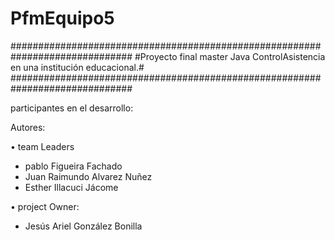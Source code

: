 # PfmEquipo5

##############################################################################
#Proyecto final master Java ControlAsistencia en una institución educacional.#
##############################################################################

participantes en el desarrollo:

 Autores:

• team Leaders
- pablo Figueira Fachado
- Juan Raimundo Alvarez Nuñez
- Esther Illacuci Jácome

• project Owner:
- Jesús Ariel González Bonilla